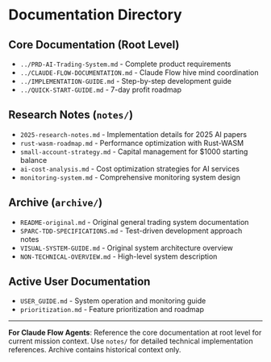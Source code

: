 # Documentation Directory

## Core Documentation (Root Level)
- `../PRD-AI-Trading-System.md` - Complete product requirements
- `../CLAUDE-FLOW-DOCUMENTATION.md` - Claude Flow hive mind coordination  
- `../IMPLEMENTATION-GUIDE.md` - Step-by-step development guide
- `../QUICK-START-GUIDE.md` - 7-day profit roadmap

## Research Notes (`notes/`)
- `2025-research-notes.md` - Implementation details for 2025 AI papers
- `rust-wasm-roadmap.md` - Performance optimization with Rust-WASM  
- `small-account-strategy.md` - Capital management for $1000 starting balance
- `ai-cost-analysis.md` - Cost optimization strategies for AI services
- `monitoring-system.md` - Comprehensive monitoring system design

## Archive (`archive/`)
- `README-original.md` - Original general trading system documentation
- `SPARC-TDD-SPECIFICATIONS.md` - Test-driven development approach notes
- `VISUAL-SYSTEM-GUIDE.md` - Original system architecture overview
- `NON-TECHNICAL-OVERVIEW.md` - High-level system description

## Active User Documentation
- `USER_GUIDE.md` - System operation and monitoring guide
- `prioritization.md` - Feature prioritization and roadmap

---

**For Claude Flow Agents**: Reference the core documentation at root level for current mission context. Use `notes/` for detailed technical implementation references. Archive contains historical context only.